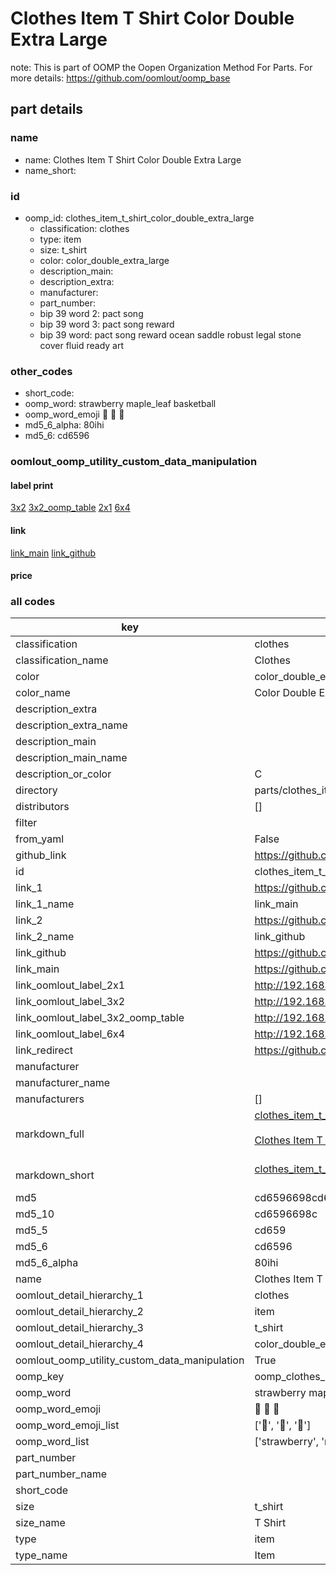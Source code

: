 # Clothes Item T Shirt Color Double Extra Large  

note: This is part of OOMP the Oopen Organization Method For Parts. For more details: https://github.com/oomlout/oomp_base

##  part details
  







### name
* name: Clothes Item T Shirt Color Double Extra Large
* name_short: 
### id
* oomp_id: clothes_item_t_shirt_color_double_extra_large
  * classification: clothes
  * type: item
  * size: t_shirt
  * color: color_double_extra_large
  * description_main: 
  * description_extra: 
  * manufacturer: 
  * part_number: 
  * bip 39 word 2: pact song
  * bip 39 word 3: pact song reward
  * bip 39 word: pact song reward ocean saddle robust legal stone cover fluid ready art

### other_codes
* short_code: 
* oomp_word: strawberry maple_leaf basketball
* oomp_word_emoji :strawberry: :maple_leaf: :basketball:
* md5_6_alpha: 80ihi
* md5_6: cd6596






### oomlout_oomp_utility_custom_data_manipulation
#### label print
[3x2](http://192.168.1.245:1112/?label=oomp%2080ihi)
[3x2_oomp_table](http://192.168.1.108:1112/?label=oomp%2080ihi)
[2x1](http://192.168.1.242:1112/?label=oomp%2080ihi)
[6x4](http://192.168.1.55:1112/?label=oomp%2080ihi)    

#### link

[link_main](https://github.com/oomlout/oomlout_oomp_version_1_messy/tree/main/parts/clothes_item_t_shirt_color_double_extra_large) [link_github](https://github.com/oomlout/oomlout_oomp_version_1_messy/tree/main/parts/clothes_item_t_shirt_color_double_extra_large)                             

#### price







### all codes 
| key | value |  
| --- | --- |  
| classification | clothes |  
| classification_name | Clothes |  
| color | color_double_extra_large |  
| color_name | Color Double Extra Large |  
| description_extra |  |  
| description_extra_name |  |  
| description_main |  |  
| description_main_name |  |  
| description_or_color | C  |  
| directory | parts/clothes_item_t_shirt_color_double_extra_large |  
| distributors | [] |  
| filter |  |  
| from_yaml | False |  
| github_link | https://github.com/oomlout/oomlout_oomp_part_src/tree/main/parts/clothes_item_t_shirt_color_double_extra_large |  
| id | clothes_item_t_shirt_color_double_extra_large |  
| link_1 | https://github.com/oomlout/oomlout_oomp_version_1_messy/tree/main/parts/clothes_item_t_shirt_color_double_extra_large |  
| link_1_name | link_main |  
| link_2 | https://github.com/oomlout/oomlout_oomp_version_1_messy/tree/main/parts/clothes_item_t_shirt_color_double_extra_large |  
| link_2_name | link_github |  
| link_github | https://github.com/oomlout/oomlout_oomp_version_1_messy/tree/main/parts/clothes_item_t_shirt_color_double_extra_large |  
| link_main | https://github.com/oomlout/oomlout_oomp_version_1_messy/tree/main/parts/clothes_item_t_shirt_color_double_extra_large |  
| link_oomlout_label_2x1 | http://192.168.1.242:1112/?label=oomp%2080ihi |  
| link_oomlout_label_3x2 | http://192.168.1.245:1112/?label=oomp%2080ihi |  
| link_oomlout_label_3x2_oomp_table | http://192.168.1.108:1112/?label=oomp%2080ihi |  
| link_oomlout_label_6x4 | http://192.168.1.55:1112/?label=oomp%2080ihi |  
| link_redirect | https://github.com/oomlout/oomlout_oomp_version_1_messy/tree/main/parts/clothes_item_t_shirt_color_double_extra_large |  
| manufacturer |  |  
| manufacturer_name |  |  
| manufacturers | [] |  
| markdown_full | [clothes_item_t_shirt_color_double_extra_large](none)<br>[](none)<br>[Clothes Item T Shirt Color Double Extra Large](none)<br><br> |  
| markdown_short | [clothes_item_t_shirt_color_double_extra_large](none)<br><br> |  
| md5 | cd6596698cd64feeed5ee98f7173ccf5 |  
| md5_10 | cd6596698c |  
| md5_5 | cd659 |  
| md5_6 | cd6596 |  
| md5_6_alpha | 80ihi |  
| name | Clothes Item T Shirt Color Double Extra Large |  
| oomlout_detail_hierarchy_1 | clothes |  
| oomlout_detail_hierarchy_2 | item |  
| oomlout_detail_hierarchy_3 | t_shirt |  
| oomlout_detail_hierarchy_4 | color_double_extra_large |  
| oomlout_oomp_utility_custom_data_manipulation | True |  
| oomp_key | oomp_clothes_item_t_shirt_color_double_extra_large |  
| oomp_word | strawberry maple_leaf basketball |  
| oomp_word_emoji | :strawberry: :maple_leaf: :basketball: |  
| oomp_word_emoji_list | [':strawberry:', ':maple_leaf:', ':basketball:'] |  
| oomp_word_list | ['strawberry', 'maple_leaf', 'basketball'] |  
| part_number |  |  
| part_number_name |  |  
| short_code |  |  
| size | t_shirt |  
| size_name | T Shirt |  
| type | item |  
| type_name | Item |  
